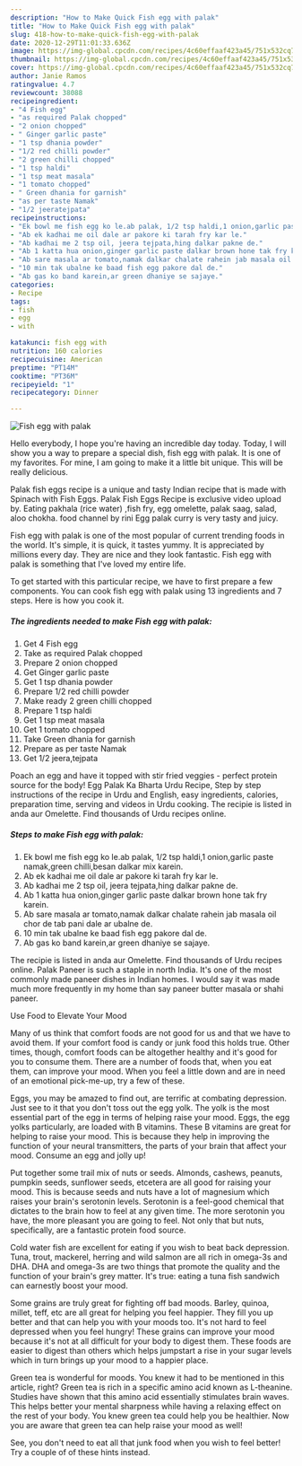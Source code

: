 ```yaml
---
description: "How to Make Quick Fish egg with palak"
title: "How to Make Quick Fish egg with palak"
slug: 418-how-to-make-quick-fish-egg-with-palak
date: 2020-12-29T11:01:33.636Z
image: https://img-global.cpcdn.com/recipes/4c60effaaf423a45/751x532cq70/fish-egg-with-palak-recipe-main-photo.jpg
thumbnail: https://img-global.cpcdn.com/recipes/4c60effaaf423a45/751x532cq70/fish-egg-with-palak-recipe-main-photo.jpg
cover: https://img-global.cpcdn.com/recipes/4c60effaaf423a45/751x532cq70/fish-egg-with-palak-recipe-main-photo.jpg
author: Janie Ramos
ratingvalue: 4.7
reviewcount: 38088
recipeingredient:
- "4 Fish egg"
- "as required Palak chopped"
- "2 onion chopped"
- " Ginger garlic paste"
- "1 tsp dhania powder"
- "1/2 red chilli powder"
- "2 green chilli chopped"
- "1 tsp haldi"
- "1 tsp meat masala"
- "1 tomato chopped"
- " Green dhania for garnish"
- "as per taste Namak"
- "1/2 jeeratejpata"
recipeinstructions:
- "Ek bowl me fish egg ko le.ab palak, 1/2 tsp haldi,1 onion,garlic paste namak,green chilli,besan dalkar mix karein."
- "Ab ek kadhai me oil dale ar pakore ki tarah fry kar le."
- "Ab kadhai me 2 tsp oil, jeera tejpata,hing dalkar pakne de."
- "Ab 1 katta hua onion,ginger garlic paste dalkar brown hone tak fry karein."
- "Ab sare masala ar tomato,namak dalkar chalate rahein jab masala oil chor de tab pani dale ar ubalne de."
- "10 min tak ubalne ke baad fish egg pakore dal de."
- "Ab gas ko band karein,ar green dhaniye se sajaye."
categories:
- Recipe
tags:
- fish
- egg
- with

katakunci: fish egg with 
nutrition: 160 calories
recipecuisine: American
preptime: "PT14M"
cooktime: "PT36M"
recipeyield: "1"
recipecategory: Dinner

---
```



![Fish egg with palak](https://img-global.cpcdn.com/recipes/4c60effaaf423a45/751x532cq70/fish-egg-with-palak-recipe-main-photo.jpg)

Hello everybody, I hope you're having an incredible day today. Today, I will show you a way to prepare a special dish, fish egg with palak. It is one of my favorites. For mine, I am going to make it a little bit unique. This will be really delicious.

Palak fish eggs recipe is a unique and tasty Indian recipe that is made with Spinach with Fish Eggs. Palak Fish Eggs Recipe is exclusive video upload by. Eating pakhala (rice water) ,fish fry, egg omelette, palak saag, salad, aloo chokha. food channel by rini Egg palak curry is very tasty and juicy.

Fish egg with palak is one of the most popular of current trending foods in the world. It's simple, it is quick, it tastes yummy. It is appreciated by millions every day. They are nice and they look fantastic. Fish egg with palak is something that I've loved my entire life.


To get started with this particular recipe, we have to first prepare a few components. You can cook fish egg with palak using 13 ingredients and 7 steps. Here is how you cook it.

<!--inarticleads1-->

##### The ingredients needed to make Fish egg with palak:

1. Get 4 Fish egg
1. Take as required Palak chopped
1. Prepare 2 onion chopped
1. Get  Ginger garlic paste
1. Get 1 tsp dhania powder
1. Prepare 1/2 red chilli powder
1. Make ready 2 green chilli chopped
1. Prepare 1 tsp haldi
1. Get 1 tsp meat masala
1. Get 1 tomato chopped
1. Take  Green dhania for garnish
1. Prepare as per taste Namak
1. Get 1/2 jeera,tejpata


Poach an egg and have it topped with stir fried veggies - perfect protein source for the body! Egg Palak Ka Bharta Urdu Recipe, Step by step instructions of the recipe in Urdu and English, easy ingredients, calories, preparation time, serving and videos in Urdu cooking. The recipie is listed in anda aur Omelette. Find thousands of Urdu recipes online. 

<!--inarticleads2-->

##### Steps to make Fish egg with palak:

1. Ek bowl me fish egg ko le.ab palak, 1/2 tsp haldi,1 onion,garlic paste namak,green chilli,besan dalkar mix karein.
1. Ab ek kadhai me oil dale ar pakore ki tarah fry kar le.
1. Ab kadhai me 2 tsp oil, jeera tejpata,hing dalkar pakne de.
1. Ab 1 katta hua onion,ginger garlic paste dalkar brown hone tak fry karein.
1. Ab sare masala ar tomato,namak dalkar chalate rahein jab masala oil chor de tab pani dale ar ubalne de.
1. 10 min tak ubalne ke baad fish egg pakore dal de.
1. Ab gas ko band karein,ar green dhaniye se sajaye.


The recipie is listed in anda aur Omelette. Find thousands of Urdu recipes online. Palak Paneer is such a staple in north India. It&#39;s one of the most commonly made paneer dishes in Indian homes. I would say it was made much more frequently in my home than say paneer butter masala or shahi paneer. 

Use Food to Elevate Your Mood


Many of us think that comfort foods are not good for us and that we have to avoid them. If your comfort food is candy or junk food this holds true. Other times, though, comfort foods can be altogether healthy and it's good for you to consume them. There are a number of foods that, when you eat them, can improve your mood. When you feel a little down and are in need of an emotional pick-me-up, try a few of these.

Eggs, you may be amazed to find out, are terrific at combating depression. Just see to it that you don't toss out the egg yolk. The yolk is the most essential part of the egg in terms of helping raise your mood. Eggs, the egg yolks particularly, are loaded with B vitamins. These B vitamins are great for helping to raise your mood. This is because they help in improving the function of your neural transmitters, the parts of your brain that affect your mood. Consume an egg and jolly up!

Put together some trail mix of nuts or seeds. Almonds, cashews, peanuts, pumpkin seeds, sunflower seeds, etcetera are all good for raising your mood. This is because seeds and nuts have a lot of magnesium which raises your brain's serotonin levels. Serotonin is a feel-good chemical that dictates to the brain how to feel at any given time. The more serotonin you have, the more pleasant you are going to feel. Not only that but nuts, specifically, are a fantastic protein food source.

Cold water fish are excellent for eating if you wish to beat back depression. Tuna, trout, mackerel, herring and wild salmon are all rich in omega-3s and DHA. DHA and omega-3s are two things that promote the quality and the function of your brain's grey matter. It's true: eating a tuna fish sandwich can earnestly boost your mood. 

Some grains are truly great for fighting off bad moods. Barley, quinoa, millet, teff, etc are all great for helping you feel happier. They fill you up better and that can help you with your moods too. It's not hard to feel depressed when you feel hungry! These grains can improve your mood because it's not at all difficult for your body to digest them. These foods are easier to digest than others which helps jumpstart a rise in your sugar levels which in turn brings up your mood to a happier place.

Green tea is wonderful for moods. You knew it had to be mentioned in this article, right? Green tea is rich in a specific amino acid known as L-theanine. Studies have shown that this amino acid essentially stimulates brain waves. This helps better your mental sharpness while having a relaxing effect on the rest of your body. You knew green tea could help you be healthier. Now you are aware that green tea can help raise your mood as well!

See, you don't need to eat all that junk food when you wish to feel better! Try  a  couple of  of  these  hints  instead.

